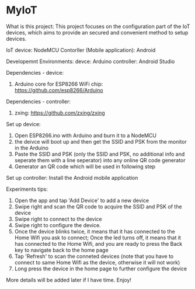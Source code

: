 # MyIoT

What is this project:
This project focuses on the configuration part of the IoT devices, which aims to provide an secured and convenient method to setup devices.


IoT device: NodeMCU 
Contorller (Mobile application): Android

Developemnt Environments:
devce: Arduino
controller: Android Studio

Dependencies - device:
1. Arduino core for ESP8266 WiFi chip: https://github.com/esp8266/Arduino

Dependencies - controller:
1. zxing: https://github.com/zxing/zxing

Set up device:
1. Open ESP8266.ino with Arduino and burn it to a NodeMCU
2. the deivce will boot up and then get the SSID and PSK from the monitor in the Arduino
3. Paste the SSID and PSK (only the SSID and PSK, no additional info and seperate them with a line seperator) into any online QR code generator
4. Generator an QR code which will be used in following step

Set up controller: Install the Android mobile application


Experiments tips:
1. Open the app and tap 'Add Device' to add a new device
2. Swipe right and scan the QR code to acquire the SSID and PSK of the device
3. Swipe right to connect to the device
4. Swipe right to configure the device.
5. Once the device blinks twice, it means that it has connected to the Home Wifi you ask to connect; Once the led turns off, it means that it has connected to the Home Wifi, and you are ready to press the Back key to navigate back to the home page
6. Tap 'Refresh' to scan the conneted devices (note that you have to connect to same Home Wifi as the device, otherwise it will not work)
7. Long press the device in the home page to further configure the device


More details will be added later if I have time. Enjoy!